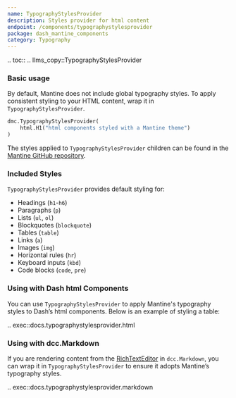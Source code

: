 ```yaml
---
name: TypographyStylesProvider
description: Styles provider for html content
endpoint: /components/typographystylesprovider
package: dash_mantine_components
category: Typography
---
```


.. toc::
.. llms_copy::TypographyStylesProvider

### Basic usage

By default, Mantine does not include global typography styles. To apply consistent styling to your HTML content, wrap it in `TypographyStylesProvider`.  

```python
dmc.TypographyStylesProvider(
    html.H1("html components styled with a Mantine theme")
)
```

The styles applied to `TypographyStylesProvider` children can be found in the [Mantine GitHub repository](https://github.com/mantinedev/mantine/blob/master/packages/%40mantine/core/src/components/Typography/Typography.module.css).  

### Included Styles
`TypographyStylesProvider` provides default styling for:  
- Headings (`h1`-`h6`)  
- Paragraphs (`p`)  
- Lists (`ul`, `ol`)  
- Blockquotes (`blockquote`)  
- Tables (`table`)  
- Links (`a`)  
- Images (`img`)  
- Horizontal rules (`hr`)  
- Keyboard inputs (`kbd`)  
- Code blocks (`code`, `pre`)  

### Using with Dash html Components

You can use `TypographyStylesProvider` to apply Mantine's typography styles to Dash’s html components. Below is an example of styling a table:  

.. exec::docs.typographystylesprovider.html

### Using with dcc.Markdown

If you are rendering content from the [RichTextEditor](/components/richtexteditor) in `dcc.Markdown`, you can wrap it in `TypographyStylesProvider` to ensure it adopts Mantine’s typography styles.  

.. exec::docs.typographystylesprovider.markdown